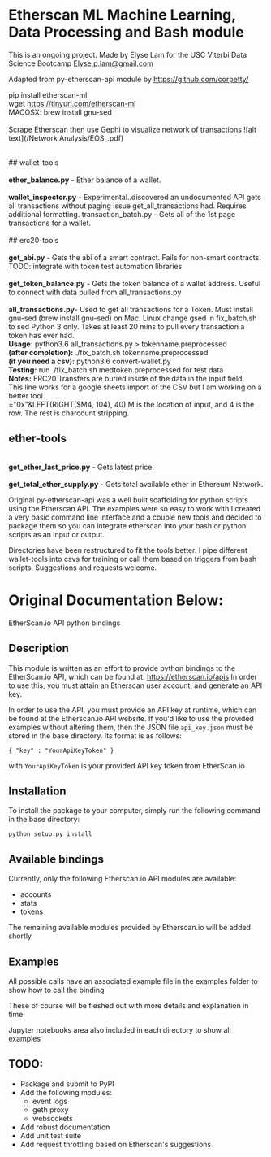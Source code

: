 # Etherscan ML Machine Learning, Data Processing and Bash module 
This is an ongoing project.
Made by Elyse Lam for the USC Viterbi Data Science Bootcamp
Elyse.p.lam@gmail.com

Adapted from py-etherscan-api module by https://github.com/corpetty/

pip install etherscan-ml <br />
wget https://tinyurl.com/etherscan-ml <br />
MACOSX:  brew install gnu-sed <br />
<br />
Scrape Etherscan then use Gephi to visualize network of transactions
![alt text](/Network Analysis/EOS_.pdf)


<br />
## wallet-tools
<br /><br />
<b>ether_balance.py</b> - Ether balance of a wallet.
<br /><br />
<b>wallet_inspector.py</b> - Experimental..discovered an undocumented API gets all transactions without paging issue get_all_transactions had. Requires additional formatting.
transaction_batch.py - Gets all of the 1st page transactions for a wallet. 
<br /><br />
## erc20-tools
<br /><br />
<b>get_abi.py</b> - Gets the abi of a smart contract. Fails for non-smart contracts. TODO: integrate with token test automation libraries
<br /><br />
<b>get_token_balance.py</b> - Gets the token balance of a wallet address. Useful to connect with data pulled from all_transactions.py
<br /><br />
<b>all_transactions.py</b>- Used to get all transactions for a Token. Must install gnu-sed (brew install gnu-sed) on Mac. Linux change gsed in fix_batch.sh to sed Python 3 only. Takes at least 20 mins to pull every transaction a token has ever had.
<br />			<b>Usage:</b> python3.6 all_transactions.py <token address> > tokenname.preprocessed
<br />			<b>(after completion):</b> ./fix_batch.sh tokenname.preprocessed
<br />			<b>(if you need a csv):</b> python3.6 convert-wallet.py <tokenname.json>
<br />			<b>Testing:</b> run ./fix_batch.sh medtoken.preprocessed for test data
<br />			<b>Notes:</b> ERC20 Transfers are buried inside of the data in the input field. 
<br />			This line works for a google sheets import of the CSV but I am working on a better tool. 
<br />			="0x"&LEFT(RIGHT($M4, 104), 40)   M is the location of input, and 4 is the row. The rest is charcount stripping.
<br />

## ether-tools
<br />
<b>get_ether_last_price.py</b> - Gets latest price.
<br /><br />
<b>get_total_ether_supply.py</b> - Gets total available ether in Ethereum Network.
<br />

Original py-etherscan-api was a well built scaffolding for python
scripts using the Etherscan API. The examples were so easy to work with
I created a very basic command line interface and a couple new tools and
decided to package them so you can integrate etherscan into your bash or
python scripts as an input or output.

Directories have been restructured to fit the tools better. I pipe
different wallet-tools into csvs for training or call them based on
triggers from bash scripts. Suggestions and requests welcome.

# Original Documentation Below:



EtherScan.io API python bindings

## Description
This module is written as an effort to provide python bindings to the EtherScan.io API, which can be found at: 
https://etherscan.io/apis
In order to use this, you must attain an Etherscan user account, and generate an API key.

In order to use the API, you must provide an API key at runtime, which can be found at the Etherscan.io API website.
If you'd like to use the provided examples without altering them, then the JSON file `api_key.json` must be stored in
the base directory.  Its format is as follows:

    { "key" : "YourApiKeyToken" }
    
with `YourApiKeyToken` is your provided API key token from EtherScan.io

## Installation
To install the package to your computer, simply run the following command in the base directory:

    python setup.py install

## Available bindings
Currently, only the following Etherscan.io API modules are available:

- accounts
- stats
- tokens

The remaining available modules provided by Etherscan.io will be added shortly

## Examples
All possible calls have an associated example file in the examples folder to show how to call the binding

These of course will be fleshed out with more details and explanation in time

Jupyter notebooks area also included in each directory to show all examples

## TODO:

- Package and submit to PyPI
- Add the following modules:
    - event logs
    - geth proxy
    - websockets
- Add robust documentation
- Add unit test suite
- Add request throttling based on Etherscan's suggestions

